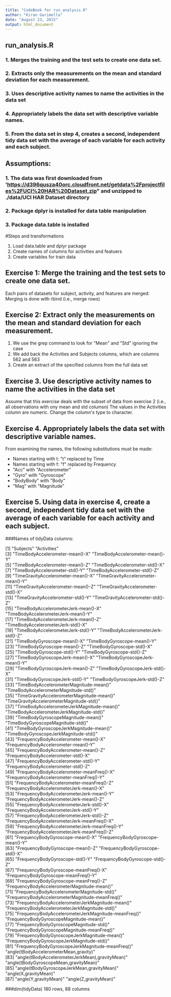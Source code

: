 ```yaml
---
title: "CodeBook for run_analysis.R"
author: "Kiran Garimella"
date: "August 23, 2015"
output: html_document
---
```


## run_analysis.R
### 1. Merges the training and the test sets to create one data set.
### 2. Extracts only the measurements on the mean and standard deviation for each measurement. 
### 3. Uses descriptive activity names to name the activities in the data set
### 4. Appropriately labels the data set with descriptive variable names. 
### 5. From the data set in step 4, creates a second, independent tidy data set with the average of each variable for each activity and each subject.

## Assumptions:
### 1. The data was first downloaded from 'https://d396qusza40orc.cloudfront.net/getdata%2Fprojectfiles%2FUCI%20HAR%20Dataset.zip" and unzipped to ./data/UCI HAR Dataset directory
### 2. Package dplyr is installed for data table manipulation
### 3. Package data.table is installed

#Steps and transformations

1. Load data.table and dplyr package
2. Create names of columns for activities and featuers
3. Create variables for train data

## Exercise 1: Merge the training and the test sets to create one data set.
Each pairs of datasets for subject, activity, and features are merged:
Merging is done with rbind (i.e., merge rows)

## Exercise 2: Extract only the measurements on the mean and standard deviation for each measurement. 
1. We use the grep command to look for "Mean" and "Std" ignoring the case
2. We add back the Activities and Subjects columns, which are columns 562 and 563
3. Create an extract of the specified columns from the full data set

## Exercise 3. Use descriptive activity names to name the activities in the data set
Assume that this exercise deals with the subset of data from exercise 2 (i.e., all observations with ony mean and std columsn)
The values in the Activities column are numeric. Change the column's type to character.

## Exercise 4. Appropriately labels the data set with descriptive variable names. 
From examining the names, the following substitutions must be made:
* Names starting with t: "t" replaced by Time
* Names starting with f: "f" replaced by Frequency
* "Acc" with "Accelerometer"
* "Gyro" with "Gyroscope"
* "BodyBody" with "Body"
* "Mag" with "Magnitude"

## Exercise 5. Using data in exercise 4, create a second, independent tidy data set with the average of each variable for each activity and each subject.

###Names of tidyData columns:

 [1] "Subjects"                                           "Activities"                                        
 [3] "TimeBodyAccelerometer-mean()-X"                     "TimeBodyAccelerometer-mean()-Y"                    
 [5] "TimeBodyAccelerometer-mean()-Z"                     "TimeBodyAccelerometer-std()-X"                     
 [7] "TimeBodyAccelerometer-std()-Y"                      "TimeBodyAccelerometer-std()-Z"                     
 [9] "TimeGravityAccelerometer-mean()-X"                  "TimeGravityAccelerometer-mean()-Y"                 
[11] "TimeGravityAccelerometer-mean()-Z"                  "TimeGravityAccelerometer-std()-X"                  
[13] "TimeGravityAccelerometer-std()-Y"                   "TimeGravityAccelerometer-std()-Z"                  
[15] "TimeBodyAccelerometerJerk-mean()-X"                 "TimeBodyAccelerometerJerk-mean()-Y"                
[17] "TimeBodyAccelerometerJerk-mean()-Z"                 "TimeBodyAccelerometerJerk-std()-X"                 
[19] "TimeBodyAccelerometerJerk-std()-Y"                  "TimeBodyAccelerometerJerk-std()-Z"                 
[21] "TimeBodyGyroscope-mean()-X"                         "TimeBodyGyroscope-mean()-Y"                        
[23] "TimeBodyGyroscope-mean()-Z"                         "TimeBodyGyroscope-std()-X"                         
[25] "TimeBodyGyroscope-std()-Y"                          "TimeBodyGyroscope-std()-Z"                         
[27] "TimeBodyGyroscopeJerk-mean()-X"                     "TimeBodyGyroscopeJerk-mean()-Y"                    
[29] "TimeBodyGyroscopeJerk-mean()-Z"                     "TimeBodyGyroscopeJerk-std()-X"                     
[31] "TimeBodyGyroscopeJerk-std()-Y"                      "TimeBodyGyroscopeJerk-std()-Z"                     
[33] "TimeBodyAccelerometerMagnitude-mean()"              "TimeBodyAccelerometerMagnitude-std()"              
[35] "TimeGravityAccelerometerMagnitude-mean()"           "TimeGravityAccelerometerMagnitude-std()"           
[37] "TimeBodyAccelerometerJerkMagnitude-mean()"          "TimeBodyAccelerometerJerkMagnitude-std()"          
[39] "TimeBodyGyroscopeMagnitude-mean()"                  "TimeBodyGyroscopeMagnitude-std()"                  
[41] "TimeBodyGyroscopeJerkMagnitude-mean()"              "TimeBodyGyroscopeJerkMagnitude-std()"              
[43] "FrequencyBodyAccelerometer-mean()-X"                "FrequencyBodyAccelerometer-mean()-Y"               
[45] "FrequencyBodyAccelerometer-mean()-Z"                "FrequencyBodyAccelerometer-std()-X"                
[47] "FrequencyBodyAccelerometer-std()-Y"                 "FrequencyBodyAccelerometer-std()-Z"                
[49] "FrequencyBodyAccelerometer-meanFreq()-X"            "FrequencyBodyAccelerometer-meanFreq()-Y"           
[51] "FrequencyBodyAccelerometer-meanFreq()-Z"            "FrequencyBodyAccelerometerJerk-mean()-X"           
[53] "FrequencyBodyAccelerometerJerk-mean()-Y"            "FrequencyBodyAccelerometerJerk-mean()-Z"           
[55] "FrequencyBodyAccelerometerJerk-std()-X"             "FrequencyBodyAccelerometerJerk-std()-Y"            
[57] "FrequencyBodyAccelerometerJerk-std()-Z"             "FrequencyBodyAccelerometerJerk-meanFreq()-X"       
[59] "FrequencyBodyAccelerometerJerk-meanFreq()-Y"        "FrequencyBodyAccelerometerJerk-meanFreq()-Z"       
[61] "FrequencyBodyGyroscope-mean()-X"                    "FrequencyBodyGyroscope-mean()-Y"                   
[63] "FrequencyBodyGyroscope-mean()-Z"                    "FrequencyBodyGyroscope-std()-X"                    
[65] "FrequencyBodyGyroscope-std()-Y"                     "FrequencyBodyGyroscope-std()-Z"                    
[67] "FrequencyBodyGyroscope-meanFreq()-X"                "FrequencyBodyGyroscope-meanFreq()-Y"               
[69] "FrequencyBodyGyroscope-meanFreq()-Z"                "FrequencyBodyAccelerometerMagnitude-mean()"        
[71] "FrequencyBodyAccelerometerMagnitude-std()"          "FrequencyBodyAccelerometerMagnitude-meanFreq()"    
[73] "FrequencyBodyAccelerometerJerkMagnitude-mean()"     "FrequencyBodyAccelerometerJerkMagnitude-std()"     
[75] "FrequencyBodyAccelerometerJerkMagnitude-meanFreq()" "FrequencyBodyGyroscopeMagnitude-mean()"            
[77] "FrequencyBodyGyroscopeMagnitude-std()"              "FrequencyBodyGyroscopeMagnitude-meanFreq()"        
[79] "FrequencyBodyGyroscopeJerkMagnitude-mean()"         "FrequencyBodyGyroscopeJerkMagnitude-std()"         
[81] "FrequencyBodyGyroscopeJerkMagnitude-meanFreq()"     "angle(tBodyAccelerometerMean,gravity)"             
[83] "angle(tBodyAccelerometerJerkMean),gravityMean)"     "angle(tBodyGyroscopeMean,gravityMean)"             
[85] "angle(tBodyGyroscopeJerkMean,gravityMean)"          "angle(X,gravityMean)"                              
[87] "angle(Y,gravityMean)"                               "angle(Z,gravityMean)"

###dim(tidyData)
180 rows, 88 columns

